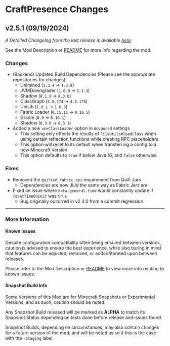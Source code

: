 # CraftPresence Changes

## v2.5.1 (09/19/2024)

_A Detailed Changelog from the last release is
available [here](https://gitlab.com/CDAGaming/CraftPresence/-/compare/release%2Fv2.5.0...release%2Fv2.5.1)_

See the Mod Description or [README](https://gitlab.com/CDAGaming/CraftPresence) for more info regarding the mod.

### Changes

* (Backend) Updated Build Dependencies (Please see the appropriate repositories for changes)
    * Unimined (`1.3.4` -> `1.3.9`)
    * JVMDowngrader (`1.0.0` -> `1.1.3`)
    * Shadow (`8.1.8` -> `8.3.0`)
    * ClassGraph (`4.8.174` -> `4.8.175`)
    * UniLib (`1.0.1` -> `1.0.3`)
    * Fabric Loader (`0.15.11` -> `0.16.5`)
    * Gradle (`8.9` -> `8.10.1`)
    * Shadow (`8.3.0` -> `8.3.1`)
* Added a new `useClassLoader` option in `Advanced` settings
    * This setting only effects the results of `FileUtils#loadClass` when using certain reflection functions while
      creating RPC placeholders
    * This option will reset to its default when transferring a config to a new Minecraft Version
    * This option defaults to `true` if below Java 16, and `false` otherwise

### Fixes

* Removed the `quilted_fabric_api` requirement from Quilt Jars
    * Dependencies are now JIJd the same way as Fabric Jars are
* Fixed an issue where `data.general.time` would constantly update if `resetTimeOnInit` was `true`
    * Bug originally occurred in v2.4.0 from a commit regression

___

### More Information

#### Known Issues

Despite configuration compatibility often being ensured between versions,
caution is advised to ensure the best experience, while also baring in mind that features can be adjusted, removed, or
added/iterated upon between releases.

Please refer to the Mod Description or [README](https://gitlab.com/CDAGaming/CraftPresence) to view more info relating
to known issues.

#### Snapshot Build Info

Some Versions of this Mod are for Minecraft Snapshots or Experimental Versions, and as such, caution should be noted.

Any Snapshot Build released will be marked as **ALPHA** to match its Snapshot Status depending on tests done before
release
and issues found.

Snapshot Builds, depending on circumstances, may also contain changes for a future version of the mod, and will be noted
as so if this is the case with the `-Staging` label.

